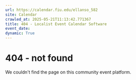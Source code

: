 ```yaml
---
url: https://calendar.fiu.edu/ellanso_582
site: Calendar
crawled_at: 2025-05-21T11:13:42.771367
title: 404 - Localist Event Calendar Software
event_date: 
dynamic: True
---
```


# 404 - not found
We couldn't find the page on this community event platform.
